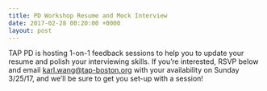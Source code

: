 ```yaml
---
title: PD Workshop Resume and Mock Interview
date: 2017-02-28 00:20:00 +0000
layout: post
---
```


TAP PD is hosting 1-on-1 feedback sessions to help you to update your resume and polish your interviewing skills. If you’re interested, RSVP below and email karl.wang@tap-boston.org with your availability on Sunday 3/25/17, and we’ll be sure to get you set-up with a session!